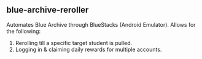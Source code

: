 ## blue-archive-reroller

Automates Blue Archive through BlueStacks (Android Emulator). Allows for the following:

1. Rerolling till a specific target student is pulled.
2. Logging in & claiming daily rewards for multiple accounts.
